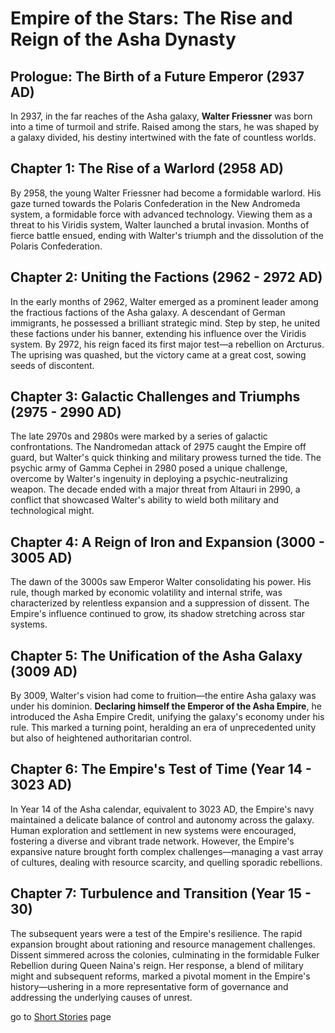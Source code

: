 # Empire of the Stars: The Rise and Reign of the Asha Dynasty

## Prologue: The Birth of a Future Emperor (2937 AD)
In 2937, in the far reaches of the Asha galaxy, **Walter Friessner** was born into a time of turmoil and strife. Raised among the stars, he was shaped by a galaxy divided, his destiny intertwined with the fate of countless worlds.

## Chapter 1: The Rise of a Warlord (2958 AD)
By 2958, the young Walter Friessner had become a formidable warlord. His gaze turned towards the Polaris Confederation in the New Andromeda system, a formidable force with advanced technology. Viewing them as a threat to his Viridis system, Walter launched a brutal invasion. Months of fierce battle ensued, ending with Walter's triumph and the dissolution of the Polaris Confederation.

## Chapter 2: Uniting the Factions (2962 - 2972 AD)
In the early months of 2962, Walter emerged as a prominent leader among the fractious factions of the Asha galaxy. A descendant of German immigrants, he possessed a brilliant strategic mind. Step by step, he united these factions under his banner, extending his influence over the Viridis system. By 2972, his reign faced its first major test—a rebellion on Arcturus. The uprising was quashed, but the victory came at a great cost, sowing seeds of discontent.

## Chapter 3: Galactic Challenges and Triumphs (2975 - 2990 AD)
The late 2970s and 2980s were marked by a series of galactic confrontations. The Nandromedan attack of 2975 caught the Empire off guard, but Walter's quick thinking and military prowess turned the tide. The psychic army of Gamma Cephei in 2980 posed a unique challenge, overcome by Walter's ingenuity in deploying a psychic-neutralizing weapon. The decade ended with a major threat from Altauri in 2990, a conflict that showcased Walter's ability to wield both military and technological might.

## Chapter 4: A Reign of Iron and Expansion (3000 - 3005 AD)
The dawn of the 3000s saw Emperor Walter consolidating his power. His rule, though marked by economic volatility and internal strife, was characterized by relentless expansion and a suppression of dissent. The Empire's influence continued to grow, its shadow stretching across star systems.

## Chapter 5: The Unification of the Asha Galaxy (3009 AD)
By 3009, Walter's vision had come to fruition—the entire Asha galaxy was under his dominion. **Declaring himself the Emperor of the Asha Empire**, he introduced the Asha Empire Credit, unifying the galaxy's economy under his rule. This marked a turning point, heralding an era of unprecedented unity but also of heightened authoritarian control.

## Chapter 6: The Empire's Test of Time (Year 14 - 3023 AD)
In Year 14 of the Asha calendar, equivalent to 3023 AD, the Empire's navy maintained a delicate balance of control and autonomy across the galaxy. Human exploration and settlement in new systems were encouraged, fostering a diverse and vibrant trade network. However, the Empire's expansive nature brought forth complex challenges—managing a vast array of cultures, dealing with resource scarcity, and quelling sporadic rebellions.

## Chapter 7: Turbulence and Transition (Year 15 - 30)
The subsequent years were a test of the Empire's resilience. The rapid expansion brought about rationing and resource management challenges. Dissent simmered across the colonies, culminating in the formidable Fulker Rebellion during Queen Naina's reign. Her response, a blend of military might and subsequent reforms, marked a pivotal moment in the Empire's history—ushering in a more representative form of governance and addressing the underlying causes of unrest.

go to [Short Stories](https://asha-empire.github.io/Short-Stories/) page
